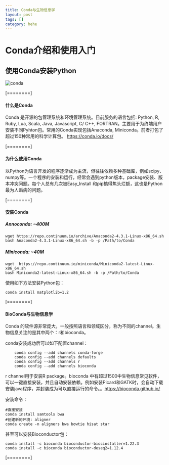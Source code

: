 ```yaml
---
title: Conda与生物信息学
layout: post
tags: []
category: hehe
---
```

# Conda介绍和使用入门

## 使用Conda安装Python
![conda](https://conda.io/docs/_images/conda_logo.svg "conda")

[========]

#### 什么是Conda
Conda 是开源的包管理系统和环境管理系统。目前服务的语言包括: Python, R, Ruby, Lua, Scala, Java, Javascript, C/ C++, FORTRAN。主要用于为终端用户安装不同Pyhton包。常用的Conda实现包括Anaconda, Miniconda。前者打包了超过150种常用的科学计算包。
https://conda.io/docs/

[========]

#### 为什么使用Conda
以Python为语言开发的程序逐渐成为主流，但往往依赖多种基础库，例如scipy、numpy等。一个程序的安装和运行，经常会遇到python版本，package安装、版本冲突问题。每个人总有几次被Easy_Install 和pip搞得焦头烂额，这也是Python最为人诟病的问题。

[========]


#### 安装Conda
##### Annoconda: ~400M
```shell
wget https://repo.continuum.io/archive/Anaconda2-4.3.1-Linux-x86_64.sh
bash Anaconda2-4.3.1-Linux-x86_64.sh -b -p /Path/to/Conda
```
##### Miniconda: ~40M
```shell
wget  https://repo.continuum.io/miniconda/Miniconda2-latest-Linux-x86_64.sh
bash Miniconda2-latest-Linux-x86_64.sh -b -p /Path/to/Conda
```
使用如下方法安装Python包：
```shell
conda install matplotlib=1.2
```
[========]

#### BioConda与生物信息学
Conda 的软件源非常庞大，一般按照语言和领域区分，称为不同的channel。生物信息关注的是其中两个：r和bioconda。

conda安装成功后可以如下配置channel：
```shell
    conda config --add channels conda-forge
	conda config --add channels defaults
    conda config --add channels r
    conda config --add channels bioconda
```
r channel用于安装R package。bioconda 中有超过1500中生物信息常见软件，可以一键直接安装，并且自动安装依赖。例如安装Picard和GATK时，会自动下载安装java程序，并封装成为可以直接运行的命令。。https://bioconda.github.io/

安装命令：
```shell
#直接安装
conda install samtools bwa 
#创建新的环境: aligner
conda create -n aligners bwa bowtie hisat star
```
甚至可以安装Bioconductor包：
```shell
conda install -c bioconda bioconductor-biocinstaller=1.22.3
conda install -c bioconda bioconductor-deseq2=1.12.4
```
[========]
